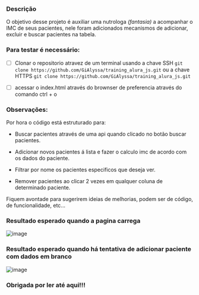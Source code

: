 ### Descrição
O objetivo desse projeto é auxiliar uma nutrologa *(fantasia)* a acompanhar o IMC de seus pacientes, nele foram adicionados mecanismos de adicionar, excluir e buscar pacientes na tabela.

### Para testar é necessário:

- [ ]  Clonar o repositorio atravez de um terminal usando a chave SSH ``git clone https://github.com/GiAlyssa/training_alura_js.git`` ou a chave HTTPS ``git clone https://github.com/GiAlyssa/training_alura_js.git``

- [ ]  acessar o index.html através do brownser de preferencia através do comando ctrl + o

### Observações:

Por hora o código está estruturado para:

- Buscar pacientes através de uma api quando clicado no botão buscar pacientes.

- Adicionar novos pacientes á lista e fazer o calculo imc de acordo com os dados do paciente.

- Filtrar por nome os pacientes especificos que deseja ver.

- Remover pacientes ao clicar 2 vezes em qualquer coluna de determinado paciente.

Fiquem avontade para sugerirem ideias de melhorias, podem ser de código, de funcionalidade, etc...

### Resultado esperado quando a pagina carrega

![image](https://user-images.githubusercontent.com/92577781/220759295-a1140780-6c38-4b57-9261-c851267ddc22.png)

### Resultado esperado quando há tentativa de adicionar paciente com dados em branco

![image](https://user-images.githubusercontent.com/92577781/220759588-19f12d07-d088-4aa3-b35e-7b03027edd05.png)

### Obrigada por ler até aqui!!!
